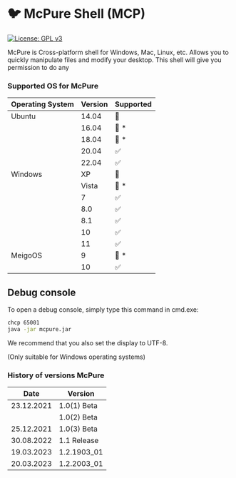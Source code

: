 # :bird: McPure Shell (MCP)

[![License: GPL v3](https://img.shields.io/github/license/pterodactyl-installer/pterodactyl-installer)](LICENSE)

McPure is Cross-platform shell for Windows, Mac, Linux, etc. Allows you to quickly manipulate files and modify your desktop. This shell will give you permission to do any

### Supported OS for McPure

| Operating System | Version | Supported          |
| ---------------- | ------- | ------------------ |
| Ubuntu           | 14.04   | :red_circle:       |
|                  | 16.04   | :red_circle: \*    |
|                  | 18.04   | :red_circle: \*    |
|                  | 20.04   | :white_check_mark: |
|                  | 22.04   | :white_check_mark: |
| Windows          | XP      | :red_circle:       |
|                  | Vista   | :red_circle: \*    |
|                  | 7       | :white_check_mark: |
|                  | 8.0     | :white_check_mark: |
|                  | 8.1     | :white_check_mark: |
|                  | 10      | :white_check_mark: |
|                  | 11      | :white_check_mark: |
| MeigoOS          | 9       | :red_circle: \*    |
|                  | 10      | :white_check_mark: |

## Debug console

To open a debug console, simply type this command in cmd.exe:

```bash
chcp 65001
java -jar mcpure.jar
```
We recommend that you also set the display to UTF-8.

(Only suitable for Windows operating systems)

### History of versions McPure

| Date             | Version        |
| ---------------- | -------------- |
| 23.12.2021       | 1.0(1) Beta    |
|                  | 1.0(2) Beta    |
| 25.12.2021       | 1.0(3) Beta    |
| 30.08.2022       | 1.1 Release    |
| 19.03.2023       | 1.2.1903_01    |
| 20.03.2023       | 1.2.2003_01    |
